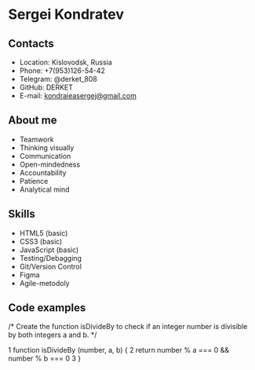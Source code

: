 # Sergei Kondratev

## Contacts

- Location: Kislovodsk, Russia
- Phone: +7(953)126-54-42
- Telegram: @derket_808
- GitHub: DERKET
- E-mail: kondraieasergej@gmail.com

## About me

- Teamwork
- Thinking visually
- Communication
- Open-mindedness
- Accountability
- Patience
- Analytical mind

## Skills

- HTML5 (basic)
- CSS3 (basic)
- JavaScript (basic)
- Testing/Debagging
- Git/Version Control
- Figma
- Agile-metodoly

## Code examples

/* Create the function isDivideBy to check if an integer number is 
divisible by both integers a and b. */

1 function isDivideBy (number, a, b) {
2   return number % a === 0 && number % b === 0
3 }